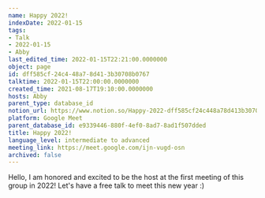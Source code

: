 ```yaml
---
name: Happy 2022!
indexDate: 2022-01-15
tags:
- Talk
- 2022-01-15
- Abby
last_edited_time: 2022-01-15T22:21:00.0000000
object: page
id: dff585cf-24c4-48a7-8d41-3b30708b0767
talktime: 2022-01-15T22:00:00.0000000
created_time: 2021-08-17T19:10:00.0000000
hosts: Abby
parent_type: database_id
notion_url: https://www.notion.so/Happy-2022-dff585cf24c448a78d413b30708b0767
platform: Google Meet
parent_database_id: e9339446-880f-4ef0-8ad7-8ad1f507dded
title: Happy 2022!
language_level: intermediate to advanced
meeting_link: https://meet.google.com/ijn-vugd-osn
archived: false
---
```


Hello, I am honored and excited to be the host at the first meeting of this group in 2022! Let's have a free talk to meet this new year :)





